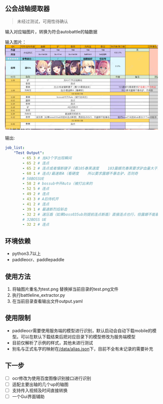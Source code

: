 ## 公会战轴提取器
> 未经过测试，可用性待确认

输入对应轴图片，转换为符合autobattle的轴数据

输入图片：
![](test.png)

输出:
```yaml
job_list:
	"Test Output":
		- 65 3 # 龙A3个字出现瞬间   
		- 65 2 # 连点   
		- 65 2 # 连点或者慢断键子（看105春黑速度    103露娜充春黑要求驴血量大于充电宝   
		- 60 1 # 连点/最速断A（看硬度    所以要求露娜不暴击驴，否则奇   
		# 58BOSSUE   
		- 58 2 # bossub中开Auto（被打出来的   
		- 52 5 # 连点   
		- 49 2 # 连点   
		- 43 3 # A后待机开   
		- 41 2 # 连点   
		- 39 1 # 最速断烈焰斩击   
		- 32 2 # 速压盾（如果boss035ub则提前连点断盾）直接连点也行，但露娜不能暴击    能把boss打成提前ub基本少个ub也能杀   
		# 32BOSS UE   
		- 32 2 # 连点   
```

## 环境依赖

* python3.7以上
* paddleocr、paddlepaddle

## 使用方法

1. 将轴图片重名为test.png 替换掉当前目录的test.png文件
2. 执行battleline_extractor.py
3. 在当前目录查看输出文件output.yaml

## 使用限制

* paddleocr需要使用服务端的模型进行识别，默认启动会自动下载mobile的模型。可以在默认下载结束后把对应目录下的模型修改为服务端模型
* 目前仅解析了示例的样式，其他未进行测试
* 别名与正式名字的映射在[/data/alias.json](data/alias.json)下，目前不全有未记录的需要补充

## 下一步

- [ ] ocr修改为使用百度图像识别接口进行识别
- [ ] 适配主要出轴的几个up的轴图
- [ ] 支持传入视频及时间直接转换
- [ ] 一个Gui界面辅助